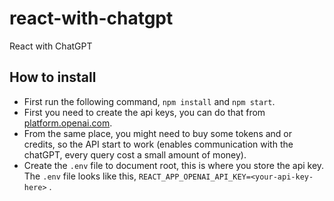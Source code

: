 # react-with-chatgpt

React with ChatGPT

## How to install

- First run the following command, `npm install` and `npm start`.
- First you need to create the api keys, you can do that from [platform.openai.com](https://platform.openai.com).
- From the same place, you might need to buy some tokens and or credits, so the API start to work (enables communication with the chatGPT, every query cost a small amount of money).
- Create the `.env` file to document root, this is where you store the api key. The `.env` file looks like this, `REACT_APP_OPENAI_API_KEY=<your-api-key-here>` .
